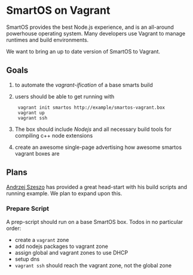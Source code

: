 # SmartOS on Vagrant

SmartOS provides the best Node.js experience, and is an all-around powerhouse operating system.
Many developers use Vagrant to manage runtimes and build environments.

We want to bring an up to date version of SmartOS to Vagrant.

## Goals

1. to automate the *vagrant-ification* of a base smarts build
2. users should be able to get running with

		vagrant init smartos http://example/smartos-vagrant.box
		vagrant up
		vagrant ssh
	
3. The box should include *Nodejs* and all necessary build tools for compiling c++ node extensions
4. create an awesome single-page advertising how awesome smartos vagrant boxes are

## Plans

[Andrzej Szeszo](https://twitter.com/aszeszo) has provided a great head-start with his build scripts and running example.
We plan to expand upon this.

### Prepare Script

A prep-script should run on a base SmartOS box. Todos in no particular order:

- create a `vagrant` zone
- add nodejs packages to vagrant zone
- assign global and vagrant zones to use DHCP
- setup dns
- `vagrant ssh` should reach the vagrant zone, not the global zone

